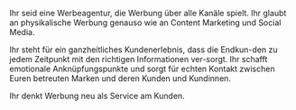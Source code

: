Ihr seid eine Werbeagentur, die Werbung über alle Kanäle spielt. Ihr glaubt an physikalische Werbung genauso wie an Content Marketing und Social Media.

Ihr steht für ein ganzheitliches Kundenerlebnis, dass die Endkun-den zu jedem Zeitpunkt mit den richtigen Informationen ver-sorgt. Ihr schafft emotionale Anknüpfungspunkte und sorgt für echten Kontakt zwischen Euren betreuten Marken und deren Kunden und Kundinnen.

Ihr denkt Werbung neu als Service am Kunden.
